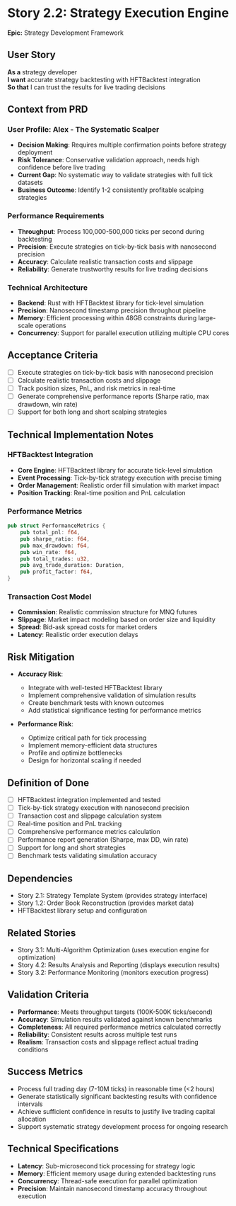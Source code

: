 # Story 2.2: Strategy Execution Engine

**Epic:** Strategy Development Framework

## User Story
**As a** strategy developer  
**I want** accurate strategy backtesting with HFTBacktest integration  
**So that** I can trust the results for live trading decisions  

## Context from PRD

### User Profile: Alex - The Systematic Scalper
- **Decision Making**: Requires multiple confirmation points before strategy deployment
- **Risk Tolerance**: Conservative validation approach, needs high confidence before live trading
- **Current Gap**: No systematic way to validate strategies with full tick datasets
- **Business Outcome**: Identify 1-2 consistently profitable scalping strategies

### Performance Requirements
- **Throughput**: Process 100,000-500,000 ticks per second during backtesting
- **Precision**: Execute strategies on tick-by-tick basis with nanosecond precision
- **Accuracy**: Calculate realistic transaction costs and slippage
- **Reliability**: Generate trustworthy results for live trading decisions

### Technical Architecture
- **Backend**: Rust with HFTBacktest library for tick-level simulation
- **Precision**: Nanosecond timestamp precision throughout pipeline
- **Memory**: Efficient processing within 48GB constraints during large-scale operations
- **Concurrency**: Support for parallel execution utilizing multiple CPU cores

## Acceptance Criteria
- [ ] Execute strategies on tick-by-tick basis with nanosecond precision
- [ ] Calculate realistic transaction costs and slippage
- [ ] Track position sizes, PnL, and risk metrics in real-time
- [ ] Generate comprehensive performance reports (Sharpe ratio, max drawdown, win rate)
- [ ] Support for both long and short scalping strategies

## Technical Implementation Notes

### HFTBacktest Integration
- **Core Engine**: HFTBacktest library for accurate tick-level simulation
- **Event Processing**: Tick-by-tick strategy execution with precise timing
- **Order Management**: Realistic order fill simulation with market impact
- **Position Tracking**: Real-time position and PnL calculation

### Performance Metrics
```rust
pub struct PerformanceMetrics {
    pub total_pnl: f64,
    pub sharpe_ratio: f64,
    pub max_drawdown: f64,
    pub win_rate: f64,
    pub total_trades: u32,
    pub avg_trade_duration: Duration,
    pub profit_factor: f64,
}
```

### Transaction Cost Model
- **Commission**: Realistic commission structure for MNQ futures
- **Slippage**: Market impact modeling based on order size and liquidity
- **Spread**: Bid-ask spread costs for market orders
- **Latency**: Realistic order execution delays

## Risk Mitigation
- **Accuracy Risk**: 
  - Integrate with well-tested HFTBacktest library
  - Implement comprehensive validation of simulation results
  - Create benchmark tests with known outcomes
  - Add statistical significance testing for performance metrics

- **Performance Risk**:
  - Optimize critical path for tick processing
  - Implement memory-efficient data structures
  - Profile and optimize bottlenecks
  - Design for horizontal scaling if needed

## Definition of Done
- [ ] HFTBacktest integration implemented and tested
- [ ] Tick-by-tick strategy execution with nanosecond precision
- [ ] Transaction cost and slippage calculation system
- [ ] Real-time position and PnL tracking
- [ ] Comprehensive performance metrics calculation
- [ ] Performance report generation (Sharpe, max DD, win rate)
- [ ] Support for long and short strategies
- [ ] Benchmark tests validating simulation accuracy

## Dependencies
- Story 2.1: Strategy Template System (provides strategy interface)
- Story 1.2: Order Book Reconstruction (provides market data)
- HFTBacktest library setup and configuration

## Related Stories
- Story 3.1: Multi-Algorithm Optimization (uses execution engine for optimization)
- Story 4.2: Results Analysis and Reporting (displays execution results)
- Story 3.2: Performance Monitoring (monitors execution progress)

## Validation Criteria
- **Performance**: Meets throughput targets (100K-500K ticks/second)
- **Accuracy**: Simulation results validated against known benchmarks
- **Completeness**: All required performance metrics calculated correctly
- **Reliability**: Consistent results across multiple test runs
- **Realism**: Transaction costs and slippage reflect actual trading conditions

## Success Metrics
- Process full trading day (7-10M ticks) in reasonable time (<2 hours)
- Generate statistically significant backtesting results with confidence intervals
- Achieve sufficient confidence in results to justify live trading capital allocation
- Support systematic strategy development process for ongoing research

## Technical Specifications
- **Latency**: Sub-microsecond tick processing for strategy logic
- **Memory**: Efficient memory usage during extended backtesting runs
- **Concurrency**: Thread-safe execution for parallel optimization
- **Precision**: Maintain nanosecond timestamp accuracy throughout execution